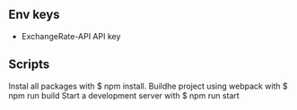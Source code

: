 ## Env keys
* ExchangeRate-API
API key
## Scripts

Instal all packages with $ npm install.
Buildhe project using webpack with $ npm run build
Start a development server with $ npm run start
